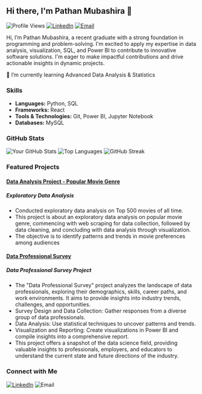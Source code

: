 
## Hi there, I'm Pathan Mubashira 👋

![Profile Views](https://komarev.com/ghpvc/?username=pathanmubashira&style=flat-square&color=blue)
[![LinkedIn](https://img.shields.io/badge/LinkedIn-PathanMubashira-blue?style=flat-square&logo=linkedin)](www.linkedin.com/in/pathanmubashira)
[![Email](https://img.shields.io/badge/Email-pathanmubashira35@gmail.com.com-blue?style=flat-square&logo=gmail)](mailto:pathanmubashira35@gmail.com)

Hi, I’m Pathan Mubashira, a recent graduate with a strong foundation in programming and problem-solving. I'm excited to apply my expertise in data analysis, visualization, SQL, and Power BI to contribute to innovative software solutions. I'm eager to make impactful contributions and drive actionable insights in dynamic projects.

🌱 I’m currently learning Advanced Data Analysis & Statistics

### Skills
- **Languages:** Python, SQL
- **Frameworks:** React 
- **Tools & Technologies:** Git, Power BI, Jupyter Notebook
- **Databases:** MySQL

### GitHub Stats
![Your GitHub Stats](https://github-readme-stats.vercel.app/api?username=pathanmubashira&show_icons=true&theme=radical)
![Top Languages](https://github-readme-stats.vercel.app/api/top-langs/?username=pathanmubashira&layout=compact&theme=radical)
![GitHub Streak](https://github-readme-streak-stats.herokuapp.com/?user=pathanmubashira&theme=radical)

### Featured Projects
#### [Data Analysis Project - Popular Movie Genre](https://github.com/Pathanmubashira/Data-Analysis-Projects/blob/main/Project%20Final-%20EDA%20on%20popular%20movie%20genre.ipynb)
##### Exploratory Data Analysis
 - Conducted exploratory data analysis on Top 500 movies of all time. 
 - This project is about an exploratory data analysis on popular movie genre, commencing with web scraping for data collection, followed by data cleaning, and concluding with data analysis through visualization.
 - The objective is to identify patterns and trends in movie preferences among audiences 
#### [Data Professional Survey](https://github.com/Pathanmubashira/Power-Bi/blob/main/Data%20Professional%20Survey.pbix)
##### Data Professional Survey Project
- The "Data Professional Survey" project analyzes the landscape of data professionals, exploring their demographics, skills, career paths, and work environments. It aims to provide insights into industry trends, challenges, and opportunities.
- Survey Design and Data Collection: Gather responses from a diverse group of data professionals.
- Data Analysis: Use statistical techniques to uncover patterns and trends.
- Visualization and Reporting: Create visualizations in Power BI and compile insights into a comprehensive report.
- This project offers a snapshot of the data science field, providing valuable insights to professionals, employers, and educators to understand the current state and future directions of the industry.

### Connect with Me
[![LinkedIn](https://img.shields.io/badge/LinkedIn-PathanMubashira-blue?style=flat-square&logo=linkedin)](www.linkedin.com/in/pathanmubashira)
![Email](https://img.shields.io/badge/Email-pathanmubashira35@gmail.com-blue?style=flat-square&logo=gmail)

<!---
Pathanmubashira/Pathanmubashira is a ✨ special ✨ repository because its `README.md` (this file) appears on your GitHub profile.
You can click the Preview link to take a look at your changes.
--->
